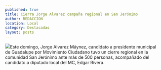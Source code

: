 ```yaml
---
published: true
title: Cierra Jorge Alvarez campaña regional en San Jerónimo
author: REDACCION
location: Local
category: Destacadas
layout: posts
---
```


![](http://i.imgur.com/aWuF05Pm.jpg)Este domingo, Jorge Alvarez Máynez, candidato a presidente municipal de Guadalupe por Movimiento Ciudadano tuvo un cierre regional en la comunidad San Jerónimo ante más de 500 personas, acompañado del candidato a diputado local del MC, Edgar Rivera.

